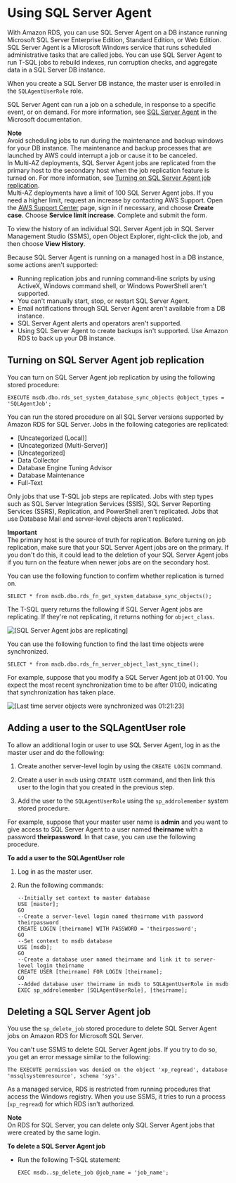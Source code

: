 # Using SQL Server Agent<a name="Appendix.SQLServer.CommonDBATasks.Agent"></a>

With Amazon RDS, you can use SQL Server Agent on a DB instance running Microsoft SQL Server Enterprise Edition, Standard Edition, or Web Edition\. SQL Server Agent is a Microsoft Windows service that runs scheduled administrative tasks that are called jobs\. You can use SQL Server Agent to run T\-SQL jobs to rebuild indexes, run corruption checks, and aggregate data in a SQL Server DB instance\.

When you create a SQL Server DB instance, the master user is enrolled in the `SQLAgentUserRole` role\.

SQL Server Agent can run a job on a schedule, in response to a specific event, or on demand\. For more information, see [SQL Server Agent](http://msdn.microsoft.com/en-us/library/ms189237) in the Microsoft documentation\.

**Note**  
Avoid scheduling jobs to run during the maintenance and backup windows for your DB instance\. The maintenance and backup processes that are launched by AWS could interrupt a job or cause it to be canceled\.  
In Multi\-AZ deployments, SQL Server Agent jobs are replicated from the primary host to the secondary host when the job replication feature is turned on\. For more information, see [Turning on SQL Server Agent job replication](#SQLServerAgent.Replicate)\.  
Multi\-AZ deployments have a limit of 100 SQL Server Agent jobs\. If you need a higher limit, request an increase by contacting AWS Support\. Open the [AWS Support Center](https://console.aws.amazon.com/support/home#/) page, sign in if necessary, and choose **Create case**\. Choose **Service limit increase**\. Complete and submit the form\.

To view the history of an individual SQL Server Agent job in SQL Server Management Studio \(SSMS\), open Object Explorer, right\-click the job, and then choose **View History**\.

Because SQL Server Agent is running on a managed host in a DB instance, some actions aren't supported:
+ Running replication jobs and running command\-line scripts by using ActiveX, Windows command shell, or Windows PowerShell aren't supported\.
+ You can't manually start, stop, or restart SQL Server Agent\.
+ Email notifications through SQL Server Agent aren't available from a DB instance\.
+ SQL Server Agent alerts and operators aren't supported\.
+ Using SQL Server Agent to create backups isn't supported\. Use Amazon RDS to back up your DB instance\.

## Turning on SQL Server Agent job replication<a name="SQLServerAgent.Replicate"></a>

You can turn on SQL Server Agent job replication by using the following stored procedure:

```
EXECUTE msdb.dbo.rds_set_system_database_sync_objects @object_types = 'SQLAgentJob';
```

You can run the stored procedure on all SQL Server versions supported by Amazon RDS for SQL Server\. Jobs in the following categories are replicated:
+ \[Uncategorized \(Local\)\]
+ \[Uncategorized \(Multi\-Server\)\]
+ \[Uncategorized\]
+ Data Collector
+ Database Engine Tuning Advisor
+ Database Maintenance
+ Full\-Text

Only jobs that use T\-SQL job steps are replicated\. Jobs with step types such as SQL Server Integration Services \(SSIS\), SQL Server Reporting Services \(SSRS\), Replication, and PowerShell aren't replicated\. Jobs that use Database Mail and server\-level objects aren't replicated\.

**Important**  
The primary host is the source of truth for replication\. Before turning on job replication, make sure that your SQL Server Agent jobs are on the primary\. If you don't do this, it could lead to the deletion of your SQL Server Agent jobs if you turn on the feature when newer jobs are on the secondary host\.

You can use the following function to confirm whether replication is turned on\.

```
SELECT * from msdb.dbo.rds_fn_get_system_database_sync_objects();
```

 The T\-SQL query returns the following if SQL Server Agent jobs are replicating\. If they're not replicating, it returns nothing for `object_class`\.

![\[SQL Server Agent jobs are replicating\]](http://docs.aws.amazon.com/AmazonRDS/latest/UserGuide/images/SQLAgentJob.png)

You can use the following function to find the last time objects were synchronized\.

```
SELECT * from msdb.dbo.rds_fn_server_object_last_sync_time();
```

For example, suppose that you modify a SQL Server Agent job at 01:00\. You expect the most recent synchronization time to be after 01:00, indicating that synchronization has taken place\.

![\[Last time server objects were synchronized was 01:21:23\]](http://docs.aws.amazon.com/AmazonRDS/latest/UserGuide/images/SQLAgentJob_last_sync_time.png)

## Adding a user to the SQLAgentUser role<a name="SQLServerAgent.AddUser"></a>

To allow an additional login or user to use SQL Server Agent, log in as the master user and do the following:

1. Create another server\-level login by using the `CREATE LOGIN` command\.

1. Create a user in `msdb` using `CREATE USER` command, and then link this user to the login that you created in the previous step\.

1. Add the user to the `SQLAgentUserRole` using the `sp_addrolemember` system stored procedure\.

For example, suppose that your master user name is **admin** and you want to give access to SQL Server Agent to a user named **theirname** with a password **theirpassword**\. In that case, you can use the following procedure\.

**To add a user to the SQLAgentUser role**

1. Log in as the master user\.

1. Run the following commands:

   ```
   --Initially set context to master database
   USE [master];
   GO
   --Create a server-level login named theirname with password theirpassword
   CREATE LOGIN [theirname] WITH PASSWORD = 'theirpassword';
   GO
   --Set context to msdb database
   USE [msdb];
   GO
   --Create a database user named theirname and link it to server-level login theirname
   CREATE USER [theirname] FOR LOGIN [theirname];
   GO
   --Added database user theirname in msdb to SQLAgentUserRole in msdb
   EXEC sp_addrolemember [SQLAgentUserRole], [theirname];
   ```

## Deleting a SQL Server Agent job<a name="SQLServerAgent.DeleteJob"></a>

You use the `sp_delete_job` stored procedure to delete SQL Server Agent jobs on Amazon RDS for Microsoft SQL Server\.

You can't use SSMS to delete SQL Server Agent jobs\. If you try to do so, you get an error message similar to the following:

```
The EXECUTE permission was denied on the object 'xp_regread', database 'mssqlsystemresource', schema 'sys'.
```

As a managed service, RDS is restricted from running procedures that access the Windows registry\. When you use SSMS, it tries to run a process \(`xp_regread`\) for which RDS isn't authorized\.

**Note**  
On RDS for SQL Server, you can delete only SQL Server Agent jobs that were created by the same login\.

**To delete a SQL Server Agent job**
+ Run the following T\-SQL statement:

  ```
  EXEC msdb..sp_delete_job @job_name = 'job_name';
  ```